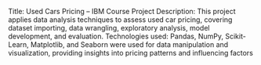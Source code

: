 Title: Used Cars Pricing – IBM Course Project
Description:
This project applies data analysis techniques to assess used car pricing, covering dataset importing, data wrangling, exploratory analysis, model development, and evaluation.
Technologies used:
Pandas, NumPy, Scikit-Learn, Matplotlib, and Seaborn were used for data manipulation and visualization, providing insights into pricing patterns and influencing factors
